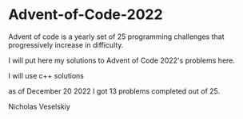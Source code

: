 # Advent-of-Code-2022

Advent of code is a yearly set of 25 programming challenges that progressively increase in difficulty.

I will put here my solutions to Advent of Code 2022's problems here.

I will use c++ solutions

as of December 20 2022 I got 13 problems completed out of 25.

Nicholas Veselskiy
